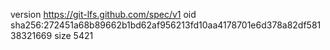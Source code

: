version https://git-lfs.github.com/spec/v1
oid sha256:272451a68b89662b1bd62af956213fd10aa4178701e6d378a82df58138321669
size 5421
